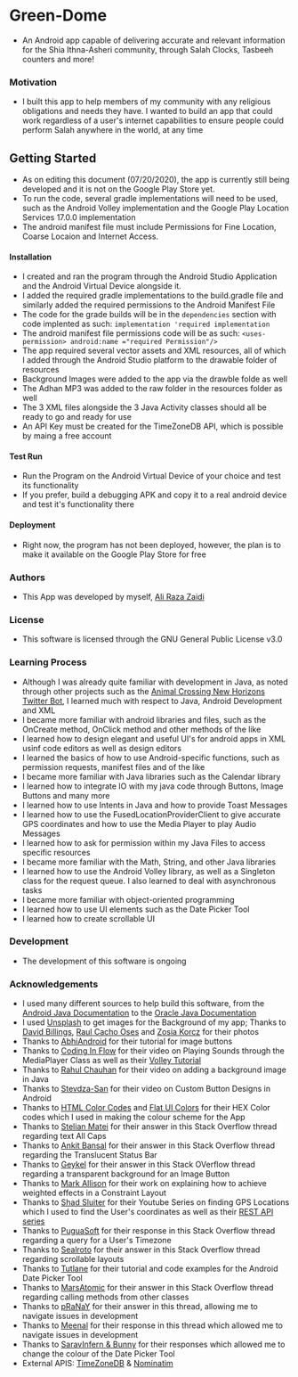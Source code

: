 # Green-Dome
- An Android app capable of delivering accurate and relevant information for the Shia Ithna-Asheri community, through Salah Clocks, Tasbeeh counters and more!

### Motivation
- I built this app to help members of my community with any religious obligations and needs they have. I wanted to build an app that could work regardless of a user's internet capabilities to ensure people could perform Salah anywhere in the world, at any time

## Getting Started
- As on editing this document (07/20/2020), the app is currently still being developed and it is not on the Google Play Store yet.
- To run the code, several gradle implementations will need to be used, such as the Android Volley implementation and the Google Play Location Services 17.0.0 implementation
- The android manifest file must include Permissions for Fine Location, Coarse Locaion and Internet Access.

#### Installation
- I created and ran the program through the Android Studio Application and the Android Virtual Device alongside it.
- I added the required gradle implementations to the build.gradle file and similarly added the required permissions to the Android Manifest File
- The code for the grade builds will be in the `dependencies` section with code implented as such: `implementation 'required implementation`
- The android manifest file permissions code will be as such: `<uses-permission> android:name ="required Permission"/>`
- The app required several vector assets and XML resources, all of which I added through the Android Studio platform to the drawable folder of resources
- Background Images were added to the app via the drawble folde as well
- The Adhan MP3 was added to the raw folder in the resources folder as well
- The 3 XML files alongside the 3 Java Activity classes should all be ready to go and ready for use
- An API Key must be created for the TimeZoneDB API, which is possible by maing a free account

#### Test Run
- Run the Program on the Android Virtual Device of your choice and test its functionality
- If you prefer, build a debugging APK and copy it to a real android device and test it's functionality there

#### Deployment
- Right now, the program has not been deployed, however, the plan is to make it available on the Google Play Store for free

### Authors
- This App was developed by myself, [Ali Raza Zaidi](https://twitter.com/Ali_RZ02)

### License
- This software is licensed through the GNU General Public License v3.0

### Learning Process
- Although I was already quite familiar with development in Java, as noted through other projects such as the [Animal Crossing New Horizons Twitter Bot](https://github.com/AliRZ-02/ANCHorizonsBot), I learned much with respect to Java, Android Development and XML
- I became more familiar with android libraries and files, such as the OnCreate method, OnClick method and other methods of the like
- I learned how to design elegant and useful UI's for android apps in XML usinf code editors as well as design editors
- I learned the basics of how to use Android-specific functions, such as permission requests, manifest files and of the like
- I became more familiar with Java libraries such as the Calendar library
- I learned how to integrate IO with my java code through Buttons, Image Buttons and many more
- I learned how to use Intents in Java and how to provide Toast Messages
- I learned how to use the FusedLocationProviderClient to give accurate GPS coordinates and how to use the Media Player to play Audio Messages
- I learned how to ask for permission within my Java Files to access specific resources
- I became more familiar with the Math, String, and other Java libraries
- I learned how to use the Android Volley library, as well as a Singleton class for the request queue. I also learned to deal with asynchronous tasks
- I became more familiar with object-oriented programming
- I learned how to use UI elements such as the Date Picker Tool
- I learned how to create scrollable UI

### Development
- The development of this software is ongoing

### Acknowledgements
- I used many different sources to help build this software, from the [Android Java Documentation](https://developer.android.com/docs) to the [Oracle Java Documentation](https://docs.oracle.com/javase/7/docs/api/overview-summary.html)
- I used [Unsplash](https://unsplash.com/) to get images for the Background of my app; Thanks to [David Billings](https://unsplash.com/@dav_billings), [Raul Cacho Oses](https://unsplash.com/@raulcachophoto) and [Zosia Korcz](https://unsplash.com/@calanthe) for their photos
- Thanks to [AbhiAndroid](https://abhiandroid.com/ui/imagebutton) for their tutorial for image buttons
- Thanks to [Coding In Flow](https://www.youtube.com/watch?v=C_Ka7cKwXW0) for their video on Playing Sounds through the MediaPlayer Class as well as their [Volley Tutorial](https://codinginflow.com/tutorials/android/volley/part-1-simple-get-request)
- Thanks to [Rahul Chauhan](https://www.youtube.com/watch?v=ezpOmH50Xdg) for their video on adding a background image in Java
- Thanks to [Stevdza-San](https://www.youtube.com/watch?v=nlPtfncjOWA) for their video on Custom Button Designs in Android
- Thanks to [HTML Color Codes](https://htmlcolorcodes.com/) and [Flat UI Colors](https://flatuicolors.com/palette/us) for their HEX Color codes which I used in making the colour scheme for the App
- Thanks to [Stelian Matei](https://stackoverflow.com/questions/24880388/cannot-lower-case-button-text-in-android-studio/34237846) for their answer in this Stack Overflow thread regarding text All Caps
- Thanks to [Ankit Bansal](https://stackoverflow.com/questions/30051269/android-lollipop-transparent-statusbar) for their answer in this Stack Overflow thread regarding the Translucent Status Bar
- Thanks to [Geykel](https://stackoverflow.com/questions/3402787/how-to-have-a-transparent-imagebutton-android) for their answer in this Stack OVerflow thread regarding a transparent background for an Image Button
- Thanks to [Mark Allison](https://constraintlayout.com/layouts/linearlayout.html) for their work on explaining how to achieve weighted effects in a Constraint Layout
- Thanks to [Shad Sluiter](https://www.youtube.com/user/shadsluiter) for their Youtube Series on finding GPS Locations which I used to find the User's coordinates as well as their [REST API series](https://youtu.be/mn3t4IlH3HM)
- Thanks to [PuguaSoft](https://stackoverflow.com/questions/11399491/get-timezone-offset-value-from-timezone-without-timezone-name) for their response in this Stack Overflow thread regarding a query for a User's Timezone 
- Thanks to [Sealroto](https://stackoverflow.com/questions/43098150/android-how-to-make-a-scrollable-constraintlayout?rq=1) for their answer in this Stack Overflow thread regarding scrollable layouts
- Thanks to [Tutlane](https://www.tutlane.com/tutorial/android/android-datepicker-with-examples) for their tutorial and code examples for the Android Date Picker Tool
- Thanks to [MarsAtomic](https://stackoverflow.com/questions/26269193/how-to-call-a-method-function-from-another-class/26269334) for their answer in this Stack Overflow thread regarding calling methods from other classes
- Thanks to [pRaNaY](https://stackoverflow.com/questions/42189004/android-studio-textview-showing-on-preview-but-not-emulator-device) for their answer in this thread, allowing me to navigate issues in development
- Thanks to [Meenal](https://stackoverflow.com/questions/26071442/android-activity-context-is-null/43633502) for their response in this thread which allowed me to navigate issues in development
- Thanks to [SaravInfern & Bunny](https://stackoverflow.com/questions/48827503/android-datepicker-spinner-text-color-white-on-some-devices/48827570) for their responses which allowed me to change the colour of the Date Picker Tool
- External APIS: [TimeZoneDB](https://timezonedb.com/) & [Nominatim](https://nominatim.org/release-docs/develop/api/Search/)


